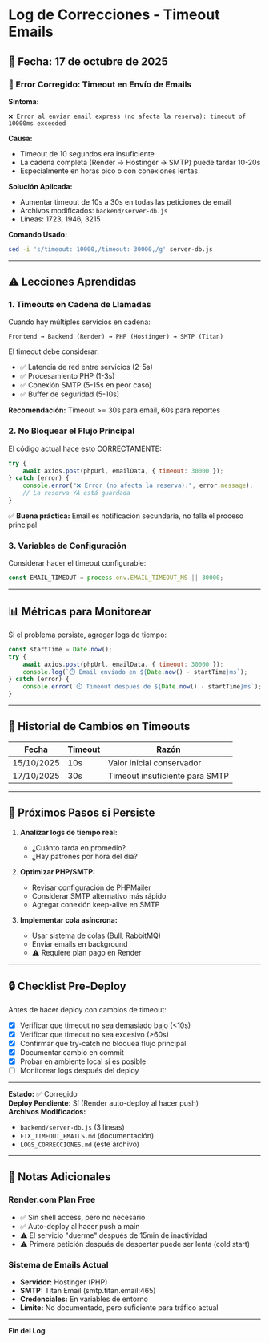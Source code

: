 # Log de Correcciones - Timeout Emails

## 📅 Fecha: 17 de octubre de 2025

### 🐛 Error Corregido: Timeout en Envío de Emails

**Síntoma:**
```
❌ Error al enviar email express (no afecta la reserva): timeout of 10000ms exceeded
```

**Causa:**
- Timeout de 10 segundos era insuficiente
- La cadena completa (Render → Hostinger → SMTP) puede tardar 10-20s
- Especialmente en horas pico o con conexiones lentas

**Solución Aplicada:**
- Aumentar timeout de 10s a 30s en todas las peticiones de email
- Archivos modificados: `backend/server-db.js`
- Líneas: 1723, 1946, 3215

**Comando Usado:**
```bash
sed -i 's/timeout: 10000,/timeout: 30000,/g' server-db.js
```

---

## ⚠️ Lecciones Aprendidas

### 1. Timeouts en Cadena de Llamadas

Cuando hay múltiples servicios en cadena:
```
Frontend → Backend (Render) → PHP (Hostinger) → SMTP (Titan)
```

El timeout debe considerar:
- ✅ Latencia de red entre servicios (2-5s)
- ✅ Procesamiento PHP (1-3s)
- ✅ Conexión SMTP (5-15s en peor caso)
- ✅ Buffer de seguridad (5-10s)

**Recomendación:** Timeout >= 30s para email, 60s para reportes

### 2. No Bloquear el Flujo Principal

El código actual hace esto CORRECTAMENTE:
```javascript
try {
    await axios.post(phpUrl, emailData, { timeout: 30000 });
} catch (error) {
    console.error("❌ Error (no afecta la reserva):", error.message);
    // La reserva YA está guardada
}
```

✅ **Buena práctica:** Email es notificación secundaria, no falla el proceso principal

### 3. Variables de Configuración

Considerar hacer el timeout configurable:
```javascript
const EMAIL_TIMEOUT = process.env.EMAIL_TIMEOUT_MS || 30000;
```

---

## 📊 Métricas para Monitorear

Si el problema persiste, agregar logs de tiempo:

```javascript
const startTime = Date.now();
try {
    await axios.post(phpUrl, emailData, { timeout: 30000 });
    console.log(`⏱️ Email enviado en ${Date.now() - startTime}ms`);
} catch (error) {
    console.error(`⏱️ Timeout después de ${Date.now() - startTime}ms`);
}
```

---

## 🔄 Historial de Cambios en Timeouts

| Fecha | Timeout | Razón |
|-------|---------|-------|
| 15/10/2025 | 10s | Valor inicial conservador |
| 17/10/2025 | 30s | Timeout insuficiente para SMTP |

---

## 🎯 Próximos Pasos si Persiste

1. **Analizar logs de tiempo real:**
   - ¿Cuánto tarda en promedio?
   - ¿Hay patrones por hora del día?

2. **Optimizar PHP/SMTP:**
   - Revisar configuración de PHPMailer
   - Considerar SMTP alternativo más rápido
   - Agregar conexión keep-alive en SMTP

3. **Implementar cola asíncrona:**
   - Usar sistema de colas (Bull, RabbitMQ)
   - Enviar emails en background
   - ⚠️ Requiere plan pago en Render

---

## 🔒 Checklist Pre-Deploy

Antes de hacer deploy con cambios de timeout:

- [x] Verificar que timeout no sea demasiado bajo (<10s)
- [x] Verificar que timeout no sea excesivo (>60s)
- [x] Confirmar que try-catch no bloquea flujo principal
- [x] Documentar cambio en commit
- [x] Probar en ambiente local si es posible
- [ ] Monitorear logs después del deploy

---

**Estado:** ✅ Corregido  
**Deploy Pendiente:** Sí (Render auto-deploy al hacer push)  
**Archivos Modificados:** 
- `backend/server-db.js` (3 líneas)
- `FIX_TIMEOUT_EMAILS.md` (documentación)
- `LOGS_CORRECCIONES.md` (este archivo)

---

## 📝 Notas Adicionales

### Render.com Plan Free
- ✅ Sin shell access, pero no necesario
- ✅ Auto-deploy al hacer push a main
- ⚠️ El servicio "duerme" después de 15min de inactividad
- ⚠️ Primera petición después de despertar puede ser lenta (cold start)

### Sistema de Emails Actual
- **Servidor:** Hostinger (PHP)
- **SMTP:** Titan Email (smtp.titan.email:465)
- **Credenciales:** En variables de entorno
- **Límite:** No documentado, pero suficiente para tráfico actual

---

**Fin del Log**
